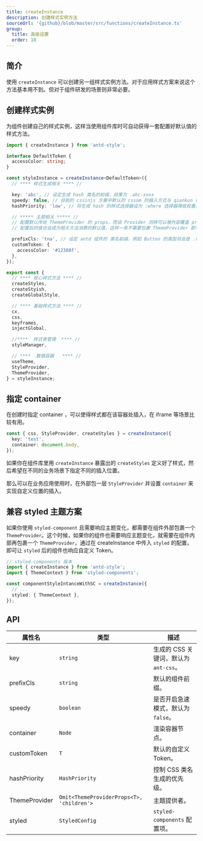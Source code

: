 ```yaml
---
title: createInstance
description: 创建样式实例方法
sourceUrl: '{github}/blob/master/src/functions/createInstance.ts'
group:
  title: 高级设置
  order: 10
---
```


## 简介

使用 `createInstance` 可以创建另一组样式实例方法。对于应用样式方案来说这个方法基本用不到。但对于组件研发的场景则非常必要。

## 创建样式实例

为组件创建自己的样式实例，这样当使用组件库时可自动获得一套配置好默认值的样式方法。

```ts | pure
import { createInstance } from 'antd-style';

interface DefaultToken {
  accessColor: string;
}

const styleInstance = createInstance<DefaultToken>({
  // **** 样式生成相关 **** //

  key: 'abc', // 设定生成 hash 类名的前缀，结果为 .abc-xxxx
  speedy: false, // 目前的 cssinjs 方案中默认的 cssom 的插入方式与 qiankun 微应用兼容性都不太理想，所以建议关闭
  hashPriority: 'low', // 将生成 hash 的样式选择器设为 :where 选择器降低权重。这样可以让用户自定义的样式覆盖组件的样式

  // ***** 主题相关 ***** //
  // 配置默认传给 ThemeProvider 的 props，而该 Provider 同样可以被外部覆盖 props
  // 配置后的值也会成为相关方法消费的默认值，这样一来不需要包裹 ThemeProvider 即可消费到默认值

  prefixCls: 'tna', // 设定 antd 组件的 类名前缀，例如 Button 的类型将会是 .tna-btn
  customToken: {
    accessColor: '#12388f',
  },
});

export const {
  // **** 核心样式方法 **** //
  createStyles,
  createStyish,
  createGlobalStyle,

  // **** 基础样式方法 **** //
  cx,
  css,
  keyframes,
  injectGlobal,

  //****  样式表管理  **** //
  styleManager,

  // ****  数据容器   **** //
  useTheme,
  StyleProvider,
  ThemeProvider,
} = styleInstance;
```

## 指定 container

在创建时指定 container ，可以使得样式都在该容器处插入，在 iframe 等场景比较有用。

```ts
const { css, StyleProvider, createStyles } = createInstance({
  key: 'test',
  container: document.body,
});
```

<code src="../demos/api/createInstance/withContainer.tsx"></code>

如果你在组件库里用 `createInstance` 暴露出的 `createStyles` 定义好了样式，然后希望在不同的业务场景下指定不同的插入位置。

那么可以在业务应用使用时，在外部包一层 `StyleProvider` 并设置 `container` 来实现自定义位置的插入。

<code src="../demos/api/createInstance/withStyleProviderContainer.tsx"></code>

## 兼容 styled 主题方案

如果你使用 `styled-component` 且需要响应主题变化，都需要在组件外部包裹一个 `ThemeProvider`。这个时候，如果你的组件也需要响应主题变化，就需要在组件内部再包裹一个 `ThemeProvider`，通过在 createInstance 中传入 `styled` 的配置，即可让 `styled` 后的组件也响应自定义 Token。

```ts | pure
// styled-components 版本
import { createInstance } from 'antd-style';
import { ThemeContext } from 'styled-components';

const componentStyleIntanceWithSC = createInstance({
  // ...
  styled: { ThemeContext },
});
```

## API

| 属性名        | 类型                                      | 描述                                  |
| ------------- | ----------------------------------------- | ------------------------------------- |
| key           | `string`                                  | 生成的 CSS 关键词，默认为 `ant-css`。 |
| prefixCls     | `string`                                  | 默认的组件前缀。                      |
| speedy        | `boolean`                                 | 是否开启急速模式，默认为 `false`。    |
| container     | `Node`                                    | 渲染容器节点。                        |
| customToken   | `T`                                       | 默认的自定义 Token。                  |
| hashPriority  | `HashPriority`                            | 控制 CSS 类名生成的优先级。           |
| ThemeProvider | `Omit<ThemeProviderProps<T>, 'children'>` | 主题提供者。                          |
| styled        | `StyledConfig`                            | `styled-components` 配置项。          |
